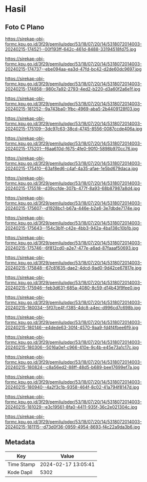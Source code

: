 # Hasil

## Foto C Plano

https://sirekap-obj-formc.kpu.go.id/3f29/pemilu/pdpr/53/18/07/20/14/5318072014003-20240215-174521--00f193ff-642c-461d-8488-33194518fd75.jpg

https://sirekap-obj-formc.kpu.go.id/3f29/pemilu/pdpr/53/18/07/20/14/5318072014003-20240215-174737--ebe094aa-ea3d-47fd-bc42-d2de60dc9697.jpg

https://sirekap-obj-formc.kpu.go.id/3f29/pemilu/pdpr/53/18/07/20/14/5318072014003-20240215-174858--980c7a92-2793-4ed2-b220-d3a60f2a6e1f.jpg

https://sirekap-obj-formc.kpu.go.id/3f29/pemilu/pdpr/53/18/07/20/14/5318072014003-20240215-181252--9a743ba0-1fbc-4969-aba5-2b4409128f03.jpg

https://sirekap-obj-formc.kpu.go.id/3f29/pemilu/pdpr/53/18/07/20/14/5318072014003-20240215-175109--3dc97c63-38cd-4745-8556-0087ccde406a.jpg

https://sirekap-obj-formc.kpu.go.id/3f29/pemilu/pdpr/53/18/07/20/14/5318072014003-20240215-175201--f6aa610d-f675-4fe0-90f0-5898b970cc76.jpg

https://sirekap-obj-formc.kpu.go.id/3f29/pemilu/pdpr/53/18/07/20/14/5318072014003-20240215-175410--63af8ed6-c4af-4a35-afae-1e5bd679daca.jpg

https://sirekap-obj-formc.kpu.go.id/3f29/pemilu/pdpr/53/18/07/20/14/5318072014003-20240215-175518--d39ccfde-307b-477f-8a93-68b87987a8d4.jpg

https://sirekap-obj-formc.kpu.go.id/3f29/pemilu/pdpr/53/18/07/20/14/5318072014003-20240215-175607--d1928bc1-b67a-446e-b2a6-3e7dbde7174e.jpg

https://sirekap-obj-formc.kpu.go.id/3f29/pemilu/pdpr/53/18/07/20/14/5318072014003-20240215-175643--154c3b1f-c42e-4bb3-942a-4ba138c10b1b.jpg

https://sirekap-obj-formc.kpu.go.id/3f29/pemilu/pdpr/53/18/07/20/14/5318072014003-20240215-175746--6f812cd0-a2e7-477e-a6ad-87faaaf50693.jpg

https://sirekap-obj-formc.kpu.go.id/3f29/pemilu/pdpr/53/18/07/20/14/5318072014003-20240215-175848--67c81635-dae2-4dcd-9ad0-9d42ce67817e.jpg

https://sirekap-obj-formc.kpu.go.id/3f29/pemilu/pdpr/53/18/07/20/14/5318072014003-20240215-175946--feb3d631-685a-4080-8c59-d14b43f9fee0.jpg

https://sirekap-obj-formc.kpu.go.id/3f29/pemilu/pdpr/53/18/07/20/14/5318072014003-20240215-180034--5f07ce4f-f385-4dc8-a4ec-d996cd7c698b.jpg

https://sirekap-obj-formc.kpu.go.id/3f29/pemilu/pdpr/53/18/07/20/14/5318072014003-20240215-180146--e4dede63-30f4-4570-9aa9-fd4f4fbee6f9.jpg

https://sirekap-obj-formc.kpu.go.id/3f29/pemilu/pdpr/53/18/07/20/14/5318072014003-20240215-180306--5016a0ef-c966-410e-9c4b-e45e73a1c17c.jpg

https://sirekap-obj-formc.kpu.go.id/3f29/pemilu/pdpr/53/18/07/20/14/5318072014003-20240215-180824--c8a56ed2-88ff-48d5-b689-bee17699ef7a.jpg

https://sirekap-obj-formc.kpu.go.id/3f29/pemilu/pdpr/53/18/07/20/14/5318072014003-20240215-180940--4a2f3c1b-9358-464f-8c02-41a794f8147d.jpg

https://sirekap-obj-formc.kpu.go.id/3f29/pemilu/pdpr/53/18/07/20/14/5318072014003-20240215-181029--e3c19561-8fa0-4411-935f-36c2e021304c.jpg

https://sirekap-obj-formc.kpu.go.id/3f29/pemilu/pdpr/53/18/07/20/14/5318072014003-20240215-181115--d73d0f36-0959-4954-8693-f4c22a9da3b6.jpg


## Metadata

| Key        | Value               |
| ---------- | ------------------- |
| Time Stamp | 2024-02-17 13:05:41 |
| Kode Dapil | 5302                |



